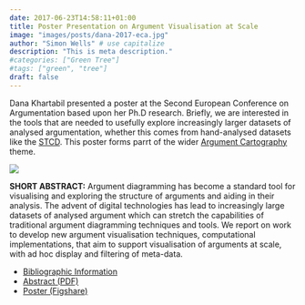 ```yaml
---
date: 2017-06-23T14:58:11+01:00
title: Poster Presentation on Argument Visualisation at Scale
image: "images/posts/dana-2017-eca.jpg"
author: "Simon Wells" # use capitalize
description: "This is meta description."
#categories: ["Green Tree"]
#tags: ["green", "tree"]
draft: false
---
```

Dana Khartabil presented a poster at the Second European Conference on Argumentation based upon her Ph.D research. Briefly, we are interested in the tools that are needed to usefully explore increasingly larger datasets of analysed argumentation, whether this comes from hand-analysed datasets like the [STCD](/page/outputs/datasets/#stcd). This poster forms parrt of the wider [Argument Cartography](/page/project/argument-cartography/) theme.

![](/img/dana_2017_eca.jpg)

**SHORT ABSTRACT:** Argument diagramming has become a standard tool for visualising and exploring the structure of arguments and aiding in their analysis. The advent of digital technologies has lead to increasingly large datasets of analysed argument which can stretch the capabilities of traditional argument diagramming techniques and tools. We report on work to develop new argument visualisation techniques, computational implementations, that aim to support visualisation of arguments at scale, with ad hoc display and filtering of meta-data.


* [Bibliographic Information](/page/outputs/publications/#khartabil_2017_eca)
* [Abstract (PDF)](/assets/abstracts/khartabil_2017_eca.pdf)
* [Poster (Figshare)](https://doi.org/10.6084/m9.figshare.5146150.v1)

